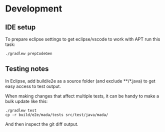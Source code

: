 # Development

## IDE setup

To prepare eclipse settings to get eclipse/vscode to work with APT run this task:

    ./gradlew prepCodeGen


## Testing notes

In Eclipse, add build/e2e as a source folder (and exclude **/*.java) to get easy access to test output.

When making changes that affect multiple tests, it can be handy to make a bulk update like this:

    ./gradlew test
    cp -r build/e2e/mada/tests src/test/java/mada/

And then inspect the git diff output.
